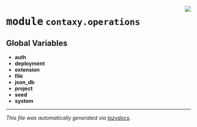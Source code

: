 <!-- markdownlint-disable -->

<a href="https://github.com/ml-tooling/contaxy/blob/main/backend/src/contaxy/operations/__init__.py#L0"><img align="right" style="float:right;" src="https://img.shields.io/badge/-source-cccccc?style=flat-square"></a>

# <kbd>module</kbd> `contaxy.operations`




**Global Variables**
---------------
- **auth**
- **deployment**
- **extension**
- **file**
- **json_db**
- **project**
- **seed**
- **system**




---

_This file was automatically generated via [lazydocs](https://github.com/ml-tooling/lazydocs)._
